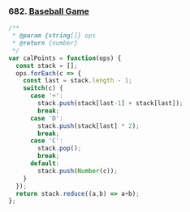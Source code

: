 ### 682. [Baseball Game](https://leetcode.com/problems/baseball-game/)
```javascript
/**
 * @param {string[]} ops
 * @return {number}
 */
var calPoints = function(ops) {
  const stack = [];
  ops.forEach(c => {
    const last = stack.length - 1;
    switch(c) {
      case '+':
        stack.push(stack[last-1] + stack[last]);
        break;
      case 'D':
        stack.push(stack[last] * 2);
        break;
      case 'C':
        stack.pop();
        break;
      default:
        stack.push(Number(c));
    }
  });
  return stack.reduce((a,b) => a+b);
};
```
